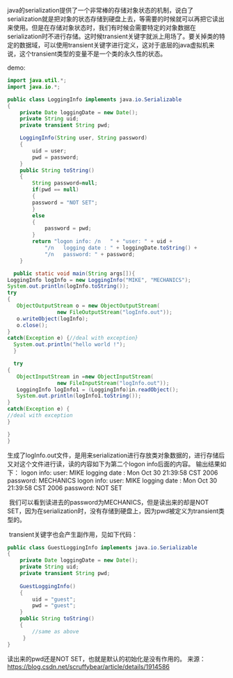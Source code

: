 ​		java的serialization提供了一个非常棒的存储对象状态的机制，说白了serialization就是把对象的状态存储到硬盘上去，等需要的时候就可以再把它读出来使用。但是在存储对象状态时，我们有时候会需要特定的对象数据在serialization时不进行存储。这时候transient关键字就派上用场了。要关掉类的特定的数据域，可以使用transient关键字进行定义，这对于底层的java虚拟机来说，这个transient类型的变量不是一个类的永久性的状态。

demo:

```java
import java.util.*;
import java.io.*;

public class LoggingInfo implements java.io.Serializable
{
    private Date loggingDate = new Date();
    private String uid;
    private transient String pwd;

    LoggingInfo(String user, String password)
    {
        uid = user;
        pwd = password;
    }
    public String toString()
    {
        String password=null;
        if(pwd == null)
        {
        password = "NOT SET";
        }
        else
        {
            password = pwd;
        }
        return "logon info: /n   " + "user: " + uid +
            "/n   logging date : " + loggingDate.toString() +
            "/n   password: " + password;
    }

  public static void main(String args[]){
LoggingInfo logInfo = new LoggingInfo("MIKE", "MECHANICS");
System.out.println(logInfo.toString());
try
{
   ObjectOutputStream o = new ObjectOutputStream(
                new FileOutputStream("logInfo.out"));
   o.writeObject(logInfo);
   o.close();
}
catch(Exception e) {//deal with exception}
  System.out.println("hello world !");
  }

  try
{
   ObjectInputStream in =new ObjectInputStream(
                new FileInputStream("logInfo.out"));
   LoggingInfo logInfo1 = (LoggingInfo)in.readObject();
   System.out.println(logInfo1.toString());
}
catch(Exception e) {
//deal with exception
}

}
}

```

  生成了logInfo.out文件，是用来serialization进行存放类对象数据的，进行存储后又对这个文件进行读，读的内容如下为第二个logon info后面的内容。
    输出结果如下：
logon info: 
   user: MIKE
   logging date : Mon Oct 30 21:39:58 CST 2006
   password: MECHANICS
logon info: 
   user: MIKE
   logging date : Mon Oct 30 21:39:58 CST 2006
   password: NOT SET

​    我们可以看到读进去的password为MECHANICS，但是读出来的却是NOT SET，因为在serialization时，没有存储到硬盘上，因为pwd被定义为transient类型的。

​    transient关键字也会产生副作用，见如下代码：  

```java
public class GuestLoggingInfo implements java.io.Serializable 
{ 
    private Date loggingDate = new Date(); 
    private String uid; 
    private transient String pwd; 
    
    GuestLoggingInfo() 
    { 
        uid = "guest"; 
        pwd = "guest"; 
    } 
    public String toString() 
    { 
        //same as above 
     } 
} 

```

读出来的pwd还是NOT SET，也就是默认的初始化是没有作用的。
来源： https://blog.csdn.net/scruffybear/article/details/1914586